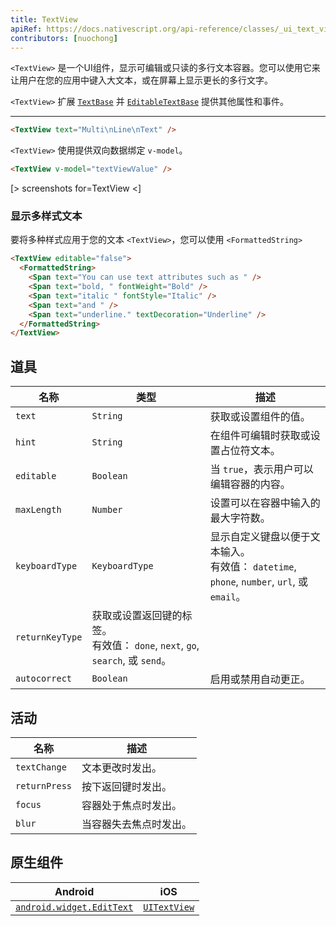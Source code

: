 ```yaml
---
title: TextView
apiRef: https://docs.nativescript.org/api-reference/classes/_ui_text_view_.textview
contributors: [nuochong]
---
```


`<TextView>` 是一个UI组件，显示可编辑或只读的多行文本容器。您可以使用它来让用户在您的应用中键入大文本，或在屏幕上显示更长的多行文字。

`<TextView>` 扩展 [`TextBase`](https://docs.nativescript.org/api-reference/classes/_ui_text_base_.textbase) 并 [`EditableTextBase`](https://docs.nativescript.org/api-reference/classes/_ui_editor_text_base_.editabletextbase) 提供其他属性和事件。

---

```html
<TextView text="Multi\nLine\nText" />
```

`<TextView>` 使用提供双向数据绑定 `v-model`。

```html
<TextView v-model="textViewValue" />
```

[> screenshots for=TextView <]

### 显示多样式文本

要将多种样式应用于您的文本 `<TextView>`，您可以使用 `<FormattedString>`

```html
<TextView editable="false">
  <FormattedString>
    <Span text="You can use text attributes such as " />
    <Span text="bold, " fontWeight="Bold" />
    <Span text="italic " fontStyle="Italic" />
    <Span text="and " />
    <Span text="underline." textDecoration="Underline" />
  </FormattedString>
</TextView>
```

## 道具

| 名称 | 类型 | 描述 |
|------|------|-------------|
| `text` | `String` | 获取或设置组件的值。
| `hint` | `String` | 在组件可编辑时获取或设置占位符文本。
| `editable` | `Boolean` | 当 `true`，表示用户可以编辑容器的内容。
| `maxLength` | `Number` | 设置可以在容器中输入的最大字符数。
| `keyboardType` | `KeyboardType` | 显示自定义键盘以便于文本输入。<br/>有效值： `datetime`, `phone`, `number`, `url`, 或 `email`。
| `returnKeyType` | 获取或设置返回键的标签。<br/>有效值： `done`, `next`, `go`, `search`, 或 `send`。
| `autocorrect` | `Boolean` | 启用或禁用自动更正。

## 活动

| 名称 | 描述 |
|------|-------------|
| `textChange`| 文本更改时发出。
| `returnPress`| 按下返回键时发出。
| `focus`| 容器处于焦点时发出。
| `blur`| 当容器失去焦点时发出。

## 原生组件

| Android | iOS |
|---------|-----|
| [`android.widget.EditText`](https://developer.android.com/reference/android/widget/EditText.html) | [`UITextView`](https://developer.apple.com/documentation/uikit/uitextview)
